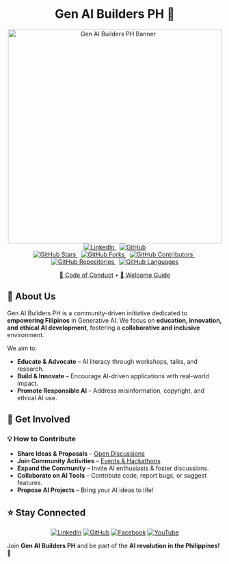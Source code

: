 <div align="center">

  <h1> Gen AI Builders PH 🚀</h1>

  <img src="https://github.com/GenAIPHBuilders-org/.github/blob/main/banner.jpg" alt="Gen AI Builders PH Banner" width="500" />

  <br/>

  <a href="https://www.linkedin.com/company/gen-ai-philippines/?viewAsMember=true">
    <img src="https://img.shields.io/badge/LinkedIn-Gen_AI_Philippines-blue?style=flat-square&logo=linkedin" alt="LinkedIn">
  </a>&nbsp;
  <a href="https://github.com/GenAIPHBuilders-org">
    <img src="https://img.shields.io/badge/GitHub-GenAIPHBuilders-green?style=flat-square&logo=github" alt="GitHub">
  </a>

  <br/>

  <a href="https://github.com/GenAIPHBuilders-org/stargazers">
    <img src="https://img.shields.io/github/stars/GenAIPHBuilders-org?style=social" alt="GitHub Stars">
  </a>&nbsp;
  <a href="https://github.com/GenAIPHBuilders-org/network/members">
    <img src="https://img.shields.io/github/forks/GenAIPHBuilders-org?style=social" alt="GitHub Forks">
  </a>&nbsp;
  <a href="https://github.com/GenAIPHBuilders-org/graphs/contributors">
    <img src="https://img.shields.io/github/contributors/GenAIPHBuilders-org" alt="GitHub Contributors">
  </a>&nbsp;
  <a href="https://github.com/GenAIPHBuilders-org">
    <img src="https://img.shields.io/github/repo-count/GenAIPHBuilders-org?style=social" alt="GitHub Repositories">
  </a>&nbsp;
  <a href="https://github.com/GenAIPHBuilders-org">
    <img src="https://img.shields.io/github/languages/count/GenAIPHBuilders-org?style=social" alt="GitHub Languages">
  </a>

  <br/>

  <a href="./CODE_OF_CONDUCT.md">🤝 Code of Conduct</a> • 
  <a href="./WELCOME.md">👋 Welcome Guide</a>

</div>

## 🧠 About Us
Gen AI Builders PH is a community-driven initiative dedicated to **empowering Filipinos** in Generative AI. We focus on **education, innovation, and ethical AI development**, fostering a **collaborative and inclusive** environment.

We aim to:
- **Educate & Advocate** – AI literacy through workshops, talks, and research.
- **Build & Innovate** – Encourage AI-driven applications with real-world impact.
- **Promote Responsible AI** – Address misinformation, copyright, and ethical AI use.

## 🚀 Get Involved
### 💡 How to Contribute
- **Share Ideas & Proposals** – [Open Discussions](#)
- **Join Community Activities** – [Events & Hackathons](#)
- **Expand the Community** – Invite AI enthusiasts & foster discussions.
- **Collaborate on AI Tools** – Contribute code, report bugs, or suggest features.
- **Propose AI Projects** – Bring your AI ideas to life!

## ⭐ Stay Connected
<div align="center">

[![LinkedIn](https://img.shields.io/badge/LinkedIn-Gen_AI_Philippines-blue?style=flat-square&logo=linkedin)](https://www.linkedin.com/company/gen-ai-philippines/?viewAsMember=true)
[![GitHub](https://img.shields.io/badge/GitHub-GenAIPHBuilders-green?style=flat-square&logo=github)](https://github.com/GenAIPHBuilders-org)
[![Facebook](https://img.shields.io/badge/Facebook-Gen_AI_Community-blue?style=flat-square&logo=facebook)](https://www.facebook.com/genaicom)
[![YouTube](https://img.shields.io/badge/YouTube-Gen_AI_Philippines-red?style=flat-square&logo=youtube)](https://www.youtube.com/@GenAIPhilippines)

</div>

Join **Gen AI Builders PH** and be part of the **AI revolution in the Philippines!** 🚀
